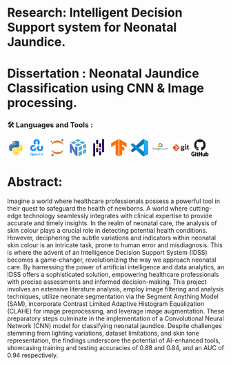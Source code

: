 
# Research: Intelligent Decision Support system for Neonatal Jaundice.

# Dissertation : Neonatal Jaundice Classification using CNN & Image processing.

### :hammer_and_wrench: Languages and Tools :
<div>
  <img src="https://github.com/devicons/devicon/blob/master/icons/python/python-original.svg" title="python" alt="python" width="40" height="40"/>&nbsp;
  <img src="https://github.com/devicons/devicon/blob/master/icons/opencv/opencv-plain-wordmark.svg" title="Opencv" alt="Opencv" width="40" height="40"/>&nbsp;
  <img src="https://github.com/devicons/devicon/blob/master/icons/jupyter/jupyter-original.svg" title="jupyter" alt="jupyter" width="40" height="40"/>&nbsp;
  <img src="https://github.com/devicons/devicon/blob/master/icons/numpy/numpy-original.svg" title="numpy" alt="numpy" width="40" height="40"/>&nbsp;
  <img src="https://github.com/devicons/devicon/blob/master/icons/pandas/pandas-original.svg" title="pandas" alt="pandas" width="40" height="40"/>&nbsp;
  <img src="https://github.com/devicons/devicon/blob/master/icons/tensorflow/tensorflow-original.svg" title="tensorflow" alt="tensorflow" width="40" height="40"/>&nbsp;
  <img src="https://github.com/devicons/devicon/blob/master/icons/vscode/vscode-original.svg" title="vscode" alt="vscode" width="40" height="40"/>&nbsp;
  <img src="https://github.com/devicons/devicon/blob/master/icons/googlecloud/googlecloud-original-wordmark.svg" title="GCP" alt="Google Cloud Platform" width="40" height="40"/>&nbsp;
  <img src="https://github.com/devicons/devicon/blob/master/icons/git/git-original-wordmark.svg" title="Git" **alt="Git" width="40" height="40"/>
  <img src="https://github.com/devicons/devicon/blob/master/icons/github/github-original-wordmark.svg" title="Github" **alt="Github" width="40" height="40"/>
</div>

# Abstract: 
Imagine a world where healthcare professionals possess a powerful tool in their quest to safeguard the health of newborns. A world where cutting-edge technology seamlessly integrates with clinical expertise to provide accurate and timely insights. In the realm of neonatal care, the analysis of skin colour plays a crucial role in detecting potential health conditions. However, deciphering the subtle variations and
indicators within neonatal skin colour is an intricate task, prone to human error and misdiagnosis. This is where the advent of an Intelligence Decision Support System (IDSS) becomes a game-changer, revolutionizing the way we approach neonatal care. By harnessing the power of artificial intelligence and data analytics, an IDSS offers a sophisticated solution, empowering healthcare professionals with precise assessments and informed decision-making. This project involves an extensive literature analysis, employ image filtering and analysis techniques, utilize neonate segmentation via the Segment Anything Model (SAM), incorporate Contrast Limited Adaptive Histogram Equalization (CLAHE) for image preprocessing, and leverage image augmentation. These preparatory steps culminate in the implementation of a Convolutional Neural Network (CNN) model for classifying neonatal jaundice. Despite challenges stemming from lighting variations, dataset limitations, and skin tone representation, the findings underscore the potential of AI-enhanced tools, showcasing training and testing accuracies of 0.88 and 0.84, and an AUC of 0.94 respectively.
